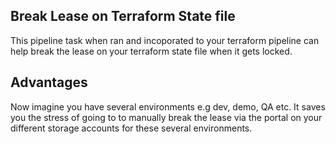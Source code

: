 ## Break Lease on Terraform State file

This pipeline task when ran and incoporated to your terraform pipeline can help break the lease on your terraform state file when it gets locked. 

## Advantages
Now imagine you have several environments e.g dev, demo, QA etc. It saves you the stress of going to to manually break the lease via the portal on your different storage accounts for these several environments.
